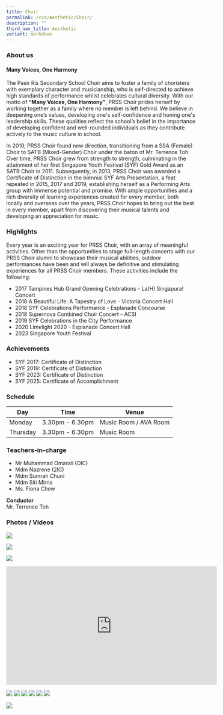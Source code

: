 ```yaml
---
title: Choir
permalink: /cca/Aesthetic/Choir/
description: ""
third_nav_title: Aesthetic
variant: markdown
---
```

### **About us**

#### **Many Voices, One Harmony**

The Pasir Ris Secondary School Choir aims to foster a family of choristers with exemplary character and musicianship, who is self-directed to achieve high standards of performance whilst celebrates cultural diversity. With our motto of **“Many Voices, One Harmony”**, PRSS Choir prides herself by working together as a family where no member is left behind. We believe in deepening one’s values, developing one's self-confidence and honing one's leadership skills. These qualities reflect the school’s belief in the importance of developing confident and well-rounded individuals as they contribute actively to the music culture in school. 

In 2010, PRSS Choir found new direction, transitioning from a SSA (Female) Choir to SATB (Mixed-Gender) Choir under the baton of Mr. Terrence Toh. Over time, PRSS Choir grew from strength to strength, culminating in the attainment of her first Singapore Youth Festival (SYF) Gold Award as an SATB Choir in 2011. Subsequently, in 2013, PRSS Choir was awarded a Certificate of Distinction in the biennial SYF Arts Presentation, a feat repeated in 2015, 2017 and 2019, establishing herself as a Performing Arts group with immense potential and promise. With ample opportunities and a rich diversity of learning experiences created for every member, both locally and overseas over the years, PRSS Choir hopes to bring out the best in every member, apart from discovering their musical talents and developing an appreciation for music.

### **Highlights**

Every year is an exciting year for PRSS Choir, with an array of meaningful activities. Other than the opportunities to stage full-length concerts with our PRSS Choir alumni to showcase their musical abilities, outdoor performances have been and will always be definitive and stimulating experiences for all PRSS Choir members. These activities include the following:

* 2017 Tampines Hub Grand Opening Celebrations - La(H) Singapura! Concert
* 2018 A Beautiful Life: A Tapestry of Love - Victoria Concert Hall
* 2018 SYF Celebrations Performance - Esplanade Concourse
* 2018 Supernova Combined Choir Concert - ACSI
* 2019 SYF Celebrations in the City Performance
* 2020 Limelight 2020 - Esplanade Concert Hall
* 2023 Singapore Youth Festival

### **Achievements**

* SYF 2017: Certificate of Distinction
* SYF 2019: Certificate of Distinction
* SYF 2023: Certificate of Distinction
* SYF 2025: Certificate of Accomplishment

### **Schedule**

| Day | Time | Venue |
| -------- | -------- | -------- |
| Monday | 3.30pm - 6.30pm | Music Room / AVA Room |
| Thursday | 3.30pm - 6.30pm | Music Room |

### **Teachers-in-charge**

* Mr Muhammad Omarali (OIC) 
* Mdm Nazrene (2IC)
* Mdm Sumrah Chuni 
* Mdm Siti Mirna 
* Ms. Fiona Chew

**Conductor**<br>
Mr. Terrence Toh

### **Photos / Videos**
![](/images/CCA/Choir/Choir_2025_Sem_1__1_.jpg)

![](/images/CCA/Choir/Choir_2025.png)

![](/images/CCA/Choir/Choir_Grid_01.jpg)
<center>
<iframe width="560" height="315" src="https://www.youtube.com/embed/5T8rVnL3f_I" title="YouTube video player" frameborder="0" allow="accelerometer; autoplay; clipboard-write; encrypted-media; gyroscope; picture-in-picture" allowfullscreen=""></iframe></center>

![](/images/Choir%20Images.jpeg)
![](/images/Choir%20Photo%201.jpeg)
![](/images/Choir%20Photo%202.jpeg)
![](/images/Choir%20Photo%203.jpeg)
![](/images/Choir%20Photo%204.jpeg)
![](/images/Choir%20Photo%205.jpeg)

![](/images/Choir%20Photo_6.png)